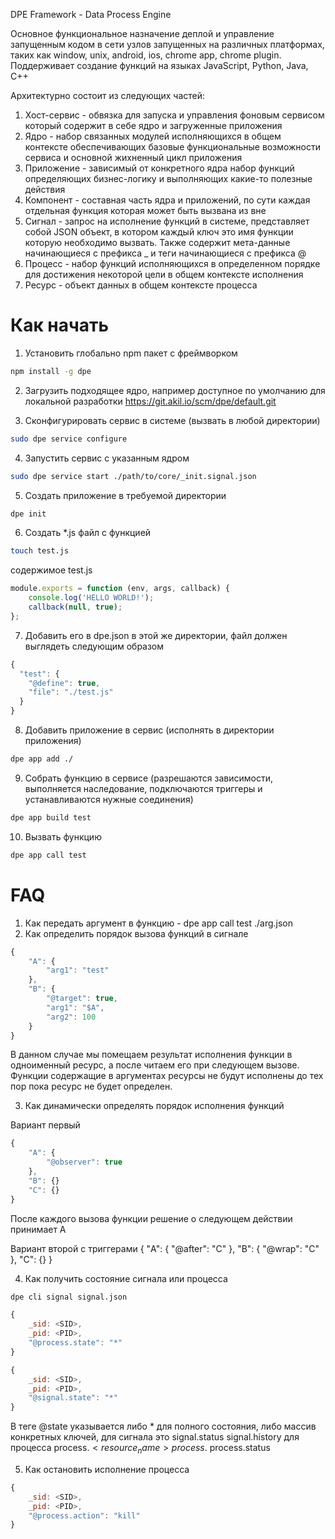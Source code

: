 DPE Framework - Data Process Engine

Основное функциональное назначение деплой и управление запущенным кодом 
в сети узлов запущенных на различных платформах, таких как window, unix,
 android, ios, chrome app, chrome plugin. Поддерживает создание функций
на языках JavaScript, Python, Java, C++

Архитектурно состоит из следующих частей:
1. Хост-сервис - обвязка для запуска и управления фоновым сервисом
    который содержит в себе ядро и загруженные приложения
2. Ядро - набор связанных модулей исполняющихся в общем контексте
    обеспечивающих базовые функциональные возможности сервиса и основной
    жихненный цикл приложения
3. Приложение - зависимый от конкретного ядра набор функций определяющих
    бизнес-логику и выполняющих какие-то полезные действия
4. Компонент - составная часть ядра и приложений, по сути каждая
    отдельная функция которая может быть вызвана из вне
5. Сигнал - запрос на исполнение функций в системе, представляет собой
    JSON объект, в котором каждый ключ это имя функции которую необходимо
    вызвать. Также содержит мета-данные начинающиеся с префикса _ и теги
    начинающиеся с префикса @
6. Процесс - набор функций исполняющихся в определенном порядке для 
    достижения некоторой цели в общем контексте исполнения
7. Ресурс - объект данных в общем контексте процесса
    
# Как начать

1. Установить глобально npm пакет с фреймворком

```bash
npm install -g dpe
```

2. Загрузить подходящее ядро, например доступное по умолчанию для
    локальной разработки https://git.akil.io/scm/dpe/default.git

3. Сконфигурировать сервис в системе (вызвать в любой директории)

```bash
sudo dpe service configure
```

4. Запустить сервис с указанным ядром

```bash
sudo dpe service start ./path/to/core/_init.signal.json
```
5. Создать приложение в требуемой директории

```bash
dpe init
```

6. Создать *.js файл с функцией

```bash
touch test.js
```

содержимое test.js
```javascript
module.exports = function (env, args, callback) {
    console.log('HELLO WORLD!');
    callback(null, true);
};
```

7. Добавить его в dpe.json в этой же директории, файл должен выглядеть 
    следующим образом
    
```javascript
{
  "test": {
    "@define": true,
    "file": "./test.js"
  }
}
```

8. Добавить приложение в сервис (исполнять в директории приложения)

```bash
dpe app add ./
```

9. Собрать функцию в сервисе (разрешаются зависимости, выполняется 
    наследование, подключаются триггеры и устанавливаются нужные 
    соединения)
    
```bash
dpe app build test
```

10. Вызвать функцию

```bash
dpe app call test
```

# FAQ
1. Как передать аргумент в функцию - dpe app call test ./arg.json
2. Как определить порядок вызова функций в сигнале

```javascript
{
    "A": {
        "arg1": "test"
    },
    "B": {
        "@target": true,
        "arg1": "$A",
        "arg2": 100
    }
}
```

В данном случае мы помещаем результат исполнения функции в одноименный 
ресурс, а после читаем его при следующем вызове. Функции содержащие в 
аргументах ресурсы не будут исполнены до тех пор пока ресурс не будет 
определен.

3. Как динамически определять порядок исполнения функций

Вариант первый
```javascript
{
    "A": {
        "@observer": true
    },
    "B": {}
    "C": {}
}
```

После каждого вызова функции решение о следующем действии принимает A

Вариант второй с триггерами
{
    "A": {
        "@after": "C"
    },
    "B": {
        "@wrap": "C"
    },
    "C": {}
}

4. Как получить состояние сигнала или процесса

```bash
dpe cli signal signal.json
```

```javascript
{
    _sid: <SID>,
    _pid: <PID>,
    "@process.state": "*"
}
```
```javascript
{
    _sid: <SID>,
    _pid: <PID>,
    "@signal.state": "*"
}
```

В теге @state указывается либо * для полного состояния, либо массив 
конкретных ключей, для сигнала это
signal.status
signal.history
для процесса
process.$<resource_name>
process.$<state>
process.status

5. Как остановить исполнение процесса

```javascript
{
    _sid: <SID>,
    _pid: <PID>,
    "@process.action": "kill"
}
```
